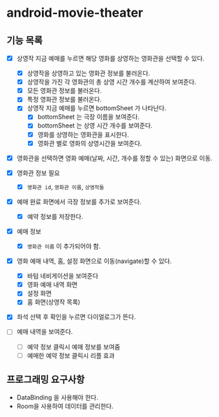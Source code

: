# android-movie-theater

## 기능 목록

- [x] 상영작 지금 예매를 누르면 해당 영화를 상영하는 영화관을 선택할 수 있다.
    - [x] 상영작을 상영하고 있는 영화관 정보를 불러온다. 
    - [x] 상영작을 가진 각 영화관의 총 상영 시간 개수를 계산하여 보여준다.
    - [x] 모든 영화관 정보를 불러온다.
    - [x] 특정 영화관 정보를 불러온다.
    - [x] 상영작 지금 예매를 누르면 bottomSheet 가 나타난다.
      - [x] bottomSheet 는 극장 이름을 보여준다.
      - [x] bottomSheet 는 상영 시간 개수를 보여준다.
      - [x] 영화를 상영하는 영화관을 표시한다.
      - [x] 영화관 별로 영화의 상영시간을 보여준다.

- [x] 영화관을 선택하면 영화 예매(날짜, 시간, 개수를 정할 수 있는) 화면으로 이동.
- [x] 영화관 정보 필요
    - [x] `영화관 id`, `영화관 이름`, `상영작들`
 
- [x] 예매 완료 화면에서 극장 정보를 추가로 보여준다.
  - [x] 예약 정보를 저장한다.
- [x] 예매 정보
    - [x] `영화관 이름` 이 추가되어야 함.

- [x] 영화 예매 내역, 홈, 설정 화면으로 이동(navigate)할 수 있다.
    - [x] 바텀 네비게이션을 보여준다
    - [x] 영화 예매 내역 화면
    - [x] 설정 화면
    - [x] 홈 화면(상영작 목록)

- [x] 좌석 선택 후 확인을 누르면 다이얼로그가 뜬다.

- [ ] 예매 내역을 보여준다.
  - [ ] 예약 정보 클릭시 예매 정보를 보여줌
  - [ ] 예매한 예약 정보 클릭시 리플 효과

## 프로그래밍 요구사항 
- DataBinding 을 사용해야 한다.
- Room을 사용하여 데이터를 관리한다.